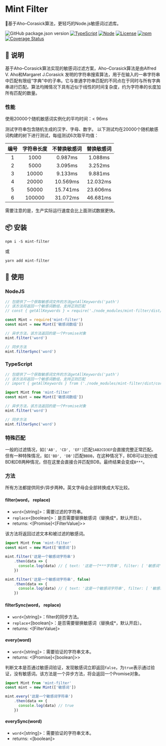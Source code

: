 # Mint Filter
🚀基于Aho–Corasick算法，更轻巧的Node.js敏感词过滤库。

![GitHub package.json version](https://img.shields.io/github/package-json/v/ZhelinCheng/mint-filter.svg)
[![TypeScript](https://img.shields.io/badge/TypeScript-%3E%3D3.0-green.svg)](https://www.typescriptlang.org/)
[![Node](https://img.shields.io/badge/Node.js-%3E%3D7.6.0-green.svg)](https://nodejs.org/en/)
[![License](https://img.shields.io/github/license/ZhelinCheng/mint-filter.svg)](https://github.com/ZhelinCheng/mint-filter/blob/master/LICENSE)
[![npm](https://img.shields.io/npm/dw/mint-filter.svg)](https://www.npmjs.com/package/mint-filter)
[![Coverage Status](https://coveralls.io/repos/github/ZhelinCheng/mint-filter/badge.svg?branch=master)](https://coveralls.io/github/ZhelinCheng/mint-filter?branch=master)

## 🎇 说明
基于Aho–Corasick算法实现的敏感词过滤方案，Aho–Corasick算法是由Alfred V. Aho和Margaret J.Corasick 发明的字符串搜索算法，用于在输入的一串字符串中匹配有限组“字典”中的子串。它与普通字符串匹配的不同点在于同时与所有字典串进行匹配。算法均摊情况下具有近似于线性的时间复杂度，约为字符串的长度加所有匹配的数量。

### 性能

使用20000个随机敏感词实例化的平均时间：< 96ms

测试字符串包含随机生成的汉字、字母、数字。
以下测试均在20000个随机敏感词构建的树下进行测试，每组测试6次取平均值：

| 编号         | 字符串长度        |  不替换敏感词  | 替换敏感词 |
| :--------:   | :-----:          | :----:        | :----:    |
| 1            | 1000             |   0.987ms     | 1.088ms   |
| 2            | 5000             |   3.095ms     | 3.252ms   |
| 3            | 10000            |   9.133ms     | 9.881ms   |
| 4            | 20000            |   10.569ms    | 12.032ms  |
| 5            | 50000            |   15.741ms    | 23.606ms  |
| 6            | 100000           |   31.072ms    | 46.681ms  |

需要注意的是，生产实际运行速度会比上面测试数据更快。

## 📦 安装

```
npm i -S mint-filter
```
或
```
yarn add mint-filter
```

## 🎉 使用

### NodeJS
```javascript
// 包提供了一个获取敏感词文件的方法getAllKeywords('path')
// 该方法将返回一个敏感词数组，支持正则匹配
// const { getAllKeywords } = require('./node_modules/mint-filter/dist/core')

const Mint = require('mint-filter')
const mint = new Mint(['敏感词数组'])

// 异步方法，该方法返回的是一个Promise对象
mint.filter('word')

// 同步方法
mint.filterSync('word')
```

### TypeScript
```typescript
// 包提供了一个获取敏感词文件的方法getAllKeywords('path')
// 该方法将返回一个敏感词数组，支持正则匹配
// import { getAllKeywords } from ('./node_modules/mint-filter/dist/core')

import Mint from 'mint-filter'
const mint = new Mint(['敏感词数组'])

// 异步方法，该方法返回的是一个Promise对象
mint.filter('word')

// 同步方法
mint.filterSync('word')
```

### 特殊匹配
一般的过滤情况，如`['AB', 'CD', 'EF']`匹配`1AB2CD3EF`会直接完整正常匹配。
但有一种特殊情况，如`['BD', 'DB']`匹配`BBDB`，在这种情况下，BDB可以划分成BD和DB两种情况，但在这里会直接合并匹配BDB。最终结果会变成`B***`。

### 方法

所有方法都提供同步/异步两种。英文字母会全部转换成大写比较。

#### filter(word， replace)
- `word`<[string]>：需要过滤的字符串。
- `replace`<[boolean]>：是否需要替换敏感词（替换成*，默认开启）。
- returns: <[Promise]<[FilterValue]>>

该方法将返回过滤文本和被过滤的敏感词。

```typescript
import Mint from 'mint-filter'
const mint = new Mint(['敏感词'])

mint.filter('这是一个敏感词字符串')
    .then(data => {
      console.log(data) // { text: '这是一个***字符串', filter: [ '敏感词' ], pass: false }
    })

mint.filter('这是一个敏感词字符串', false)
    .then(data => {
      console.log(data) // { text: '这是一个敏感词字符串', filter: [ '敏感词' ], pass: false }
    })
```

#### filterSync(word， replace)
- `word`<[string]>：filter的同步方法。
- `replace`<[boolean]>：是否需要替换敏感词（替换成*，默认开启）。
- returns: <[FilterValue]>

#### every(word)
- `word`<[string]>：需要验证的字符串文本。
- returns: <[Promise]<[boolean]>>

判断文本是否通过敏感词验证，发现敏感词立即返回`false`，为`true`表示通过验证，没有敏感词。该方法是一个异步方法，将会返回一个Promise对象。

```typescript
import Mint from 'mint-filter'
const mint = new Mint(['敏感词'])

mint.every('这是一个敏感词字符串')
    .then(data => {
      console.log(data) // true
    })
```

#### everySync(word)
- `word`<[string]>：需要验证的字符串文本。
- returns: <[boolean]>

